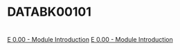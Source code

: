 # DATABK00101


<!DOCTYPE html>
<html>
<body>
<h1></h1>
<p></p>
<a href="./dewdb/DE 0.00 - Module Introduction.html" title="E 0.00 - Module Introduction">E 0.00 - Module Introduction</a>
  <a href="./DE 0.00 - Module Introduction.html" title="E 0.00 - Module Introduction">E 0.00 - Module Introduction</a>
</body>
</html>


